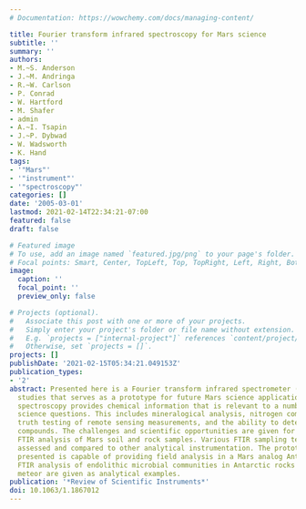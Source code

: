 ```yaml
---
# Documentation: https://wowchemy.com/docs/managing-content/

title: Fourier transform infrared spectroscopy for Mars science
subtitle: ''
summary: ''
authors:
- M.~S. Anderson
- J.~M. Andringa
- R.~W. Carlson
- P. Conrad
- W. Hartford
- M. Shafer
- admin
- A.~I. Tsapin
- J.~P. Dybwad
- W. Wadsworth
- K. Hand
tags:
- '"Mars"'
- '"instrument"'
- '"spectroscopy"'
categories: []
date: '2005-03-01'
lastmod: 2021-02-14T22:34:21-07:00
featured: false
draft: false

# Featured image
# To use, add an image named `featured.jpg/png` to your page's folder.
# Focal points: Smart, Center, TopLeft, Top, TopRight, Left, Right, BottomLeft, Bottom, BottomRight.
image:
  caption: ''
  focal_point: ''
  preview_only: false

# Projects (optional).
#   Associate this post with one or more of your projects.
#   Simply enter your project's folder or file name without extension.
#   E.g. `projects = ["internal-project"]` references `content/project/deep-learning/index.md`.
#   Otherwise, set `projects = []`.
projects: []
publishDate: '2021-02-15T05:34:21.049153Z'
publication_types:
- '2'
abstract: Presented here is a Fourier transform infrared spectrometer (FTIR) for field
  studies that serves as a prototype for future Mars science applications. Infrared
  spectroscopy provides chemical information that is relevant to a number of Mars
  science questions. This includes mineralogical analysis, nitrogen compound recognition,
  truth testing of remote sensing measurements, and the ability to detect organic
  compounds. The challenges and scientific opportunities are given for the in situ
  FTIR analysis of Mars soil and rock samples. Various FTIR sampling techniques are
  assessed and compared to other analytical instrumentation. The prototype instrument
  presented is capable of providing field analysis in a Mars analog Antarctic environment.
  FTIR analysis of endolithic microbial communities in Antarctic rocks and a Mars
  meteor are given as analytical examples.
publication: '*Review of Scientific Instruments*'
doi: 10.1063/1.1867012
---
```

